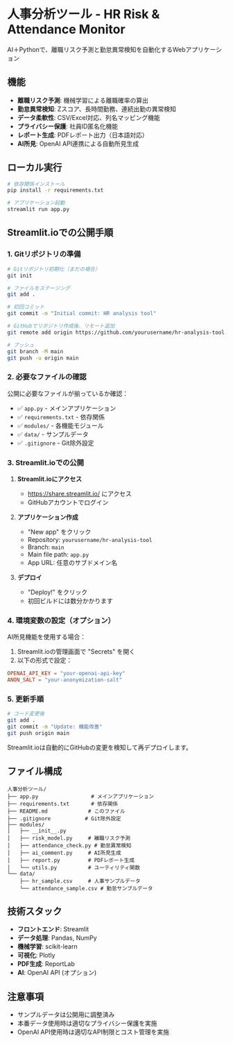 # 人事分析ツール - HR Risk & Attendance Monitor

AI＋Pythonで、離職リスク予測と勤怠異常検知を自動化するWebアプリケーション

## 機能

- **離職リスク予測**: 機械学習による離職確率の算出
- **勤怠異常検知**: Zスコア、長時間勤務、連続出勤の異常検知
- **データ柔軟性**: CSV/Excel対応、列名マッピング機能
- **プライバシー保護**: 社員ID匿名化機能
- **レポート生成**: PDFレポート出力（日本語対応）
- **AI所見**: OpenAI API連携による自動所見生成

## ローカル実行

```bash
# 依存関係インストール
pip install -r requirements.txt

# アプリケーション起動
streamlit run app.py
```

## Streamlit.ioでの公開手順

### 1. Gitリポジトリの準備

```bash
# Gitリポジトリ初期化（まだの場合）
git init

# ファイルをステージング
git add .

# 初回コミット
git commit -m "Initial commit: HR analysis tool"

# GitHubでリポジトリ作成後、リモート追加
git remote add origin https://github.com/yourusername/hr-analysis-tool.git

# プッシュ
git branch -M main
git push -u origin main
```

### 2. 必要なファイルの確認

公開に必要なファイルが揃っているか確認：

- ✅ `app.py` - メインアプリケーション
- ✅ `requirements.txt` - 依存関係
- ✅ `modules/` - 各機能モジュール
- ✅ `data/` - サンプルデータ
- ✅ `.gitignore` - Git除外設定

### 3. Streamlit.ioでの公開

1. **Streamlit.ioにアクセス**
   - https://share.streamlit.io/ にアクセス
   - GitHubアカウントでログイン

2. **アプリケーション作成**
   - "New app" をクリック
   - Repository: `yourusername/hr-analysis-tool`
   - Branch: `main`
   - Main file path: `app.py`
   - App URL: 任意のサブドメイン名

3. **デプロイ**
   - "Deploy!" をクリック
   - 初回ビルドには数分かかります

### 4. 環境変数の設定（オプション）

AI所見機能を使用する場合：

1. Streamlit.ioの管理画面で "Secrets" を開く
2. 以下の形式で設定：

```toml
OPENAI_API_KEY = "your-openai-api-key"
ANON_SALT = "your-anonymization-salt"
```

### 5. 更新手順

```bash
# コード変更後
git add .
git commit -m "Update: 機能改善"
git push origin main
```

Streamlit.ioは自動的にGitHubの変更を検知して再デプロイします。

## ファイル構成

```
人事分析ツール/
├── app.py                 # メインアプリケーション
├── requirements.txt       # 依存関係
├── README.md             # このファイル
├── .gitignore           # Git除外設定
├── modules/
│   ├── __init__.py
│   ├── risk_model.py     # 離職リスク予測
│   ├── attendance_check.py # 勤怠異常検知
│   ├── ai_comment.py     # AI所見生成
│   ├── report.py         # PDFレポート生成
│   └── utils.py          # ユーティリティ関数
└── data/
    ├── hr_sample.csv     # 人事サンプルデータ
    └── attendance_sample.csv # 勤怠サンプルデータ
```

## 技術スタック

- **フロントエンド**: Streamlit
- **データ処理**: Pandas, NumPy
- **機械学習**: scikit-learn
- **可視化**: Plotly
- **PDF生成**: ReportLab
- **AI**: OpenAI API (オプション)

## 注意事項

- サンプルデータは公開用に調整済み
- 本番データ使用時は適切なプライバシー保護を実施
- OpenAI API使用時は適切なAPI制限とコスト管理を実施
